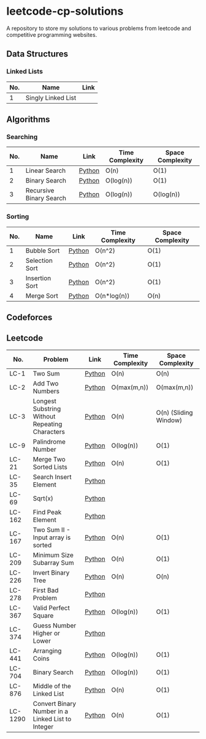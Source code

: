 # leetcode-cp-solutions

A repository to store my solutions to various problems from leetcode and competitive programming websites.

## Data Structures

### Linked Lists

| No. | Name               | Link |
| --- | ------------------ | ---- |
| 1   | Singly Linked List |      |

## Algorithms

### Searching

| No. | Name                    | Link                                                  | Time Complexity | Space Complexity |
| --- | ----------------------- | ----------------------------------------------------- | --------------- | ---------------- |
| 1   | Linear Search           | [Python](./algorithms/searching/linear_search.py)     | O(n)            | O(1)             |
| 2   | Binary Search           | [Python](./algorithms/searching/binary_search.py)     | O(log(n))       | O(1)             |
| 3   | Recursive Binary Search | [Python](./algorithms/searching/binary_search_rec.py) | O(log(n))       | O(log(n))        |

### Sorting

| No. | Name           | Link                                             | Time Complexity | Space Complexity |
| --- | -------------- | ------------------------------------------------ | --------------- | ---------------- |
| 1   | Bubble Sort    | [Python](./algorithms/sorting/bubble_sort.py)    | O(n^2)          | O(1)             |
| 2   | Selection Sort | [Python](./algorithms/sorting/selection_sort.py) | O(n^2)          | O(1)             |
| 3   | Insertion Sort | [Python](./algorithms/sorting/insertion_sort.py) | O(n^2)          | O(1)             |
| 4   | Merge Sort     | [Python](./algorithms/sorting/merge_sort.py)     | O(n\*log(n))    | O(n)             |

## Codeforces

## Leetcode

| No.     | Problem                                           | Link                           | Time Complexity | Space Complexity      |
| ------- | ------------------------------------------------- | ------------------------------ | --------------- | --------------------- |
| LC-1    | Two Sum                                           | [Python](./leetcode/LC1.py)    | O(n)            | O(n)                  |
| LC-2    | Add Two Numbers                                   | [Python](./leetcode/LC2.py)    | O(max(m,n))     | O(max(m,n))           |
| LC-3    | Longest Substring Without Repeating Characters    | [Python](./leetcode/LC3.py)    | O(n)            | O(n) (Sliding Window) |
| LC-9    | Palindrome Number                                 | [Python](./leetcode/LC9.py)    | O(log(n))       | O(1)                  |
| LC-21   | Merge Two Sorted Lists                            | [Python](./leetcode/LC21.py)   | O(n)            | O(1)                  |
| LC-35   | Search Insert Element                             | [Python](./leetcode/LC35.py)   |                 |                       |
| LC-69   | Sqrt(x)                                           | [Python](./leetcode/LC69.py)   |                 |                       |
| LC-162  | Find Peak Element                                 | [Python](./leetcode/LC162.py)  |                 |                       |
| LC-167  | Two Sum II - Input array is sorted                | [Python](./leetcode/LC167.py)  | O(n)            | O(1)                  |
| LC-209  | Minimum Size Subarray Sum                         | [Python](./leetcode/LC209.py)  | O(n)            | O(1)                  |
| LC-226  | Invert Binary Tree                                | [Python](./leetcode/LC262.py)  | O(n)            | O(n)                  |
| LC-278  | First Bad Problem                                 | [Python](./leetcode/LC278.py)  |                 |                       |
| LC-367  | Valid Perfect Square                              | [Python](./leetcode/LC367.py)  | O(log(n))       | O(1)                  |
| LC-374  | Guess Number Higher or Lower                      | [Python](./leetcode/LC374.py)  |                 |                       |
| LC-441  | Arranging Coins                                   | [Python](./leetcode/LC441.py)  | O(log(n))       | O(1)                  |
| LC-704  | Binary Search                                     | [Python](./leetcode/LC704.py)  | O(log(n))       | O(1)                  |
| LC-876  | Middle of the Linked List                         | [Python](./leetcode/LC876.py)  | O(n)            | O(1)                  |
| LC-1290 | Convert Binary Number in a Linked List to Integer | [Python](./leetcode/LC1290.py) | O(n)            | O(1)                  |
